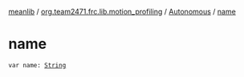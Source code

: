 [meanlib](../../index.md) / [org.team2471.frc.lib.motion_profiling](../index.md) / [Autonomous](index.md) / [name](./name.md)

# name

`var name: `[`String`](https://kotlinlang.org/api/latest/jvm/stdlib/kotlin/-string/index.html)